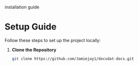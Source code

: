 installation guide

# Setup Guide

Follow these steps to set up the project locally:

1. **Clone the Repository**
   ```bash
   git clone https://github.com/Jamiejay1/docudat-docs.git
```
